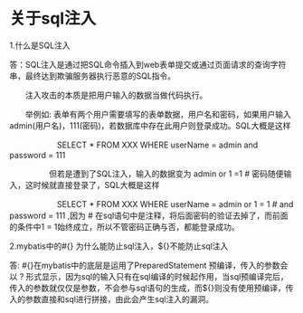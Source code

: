 # 关于sql注入

1.什么是SQL注入

答：SQL注入是通过把SQL命令插入到web表单提交或通过页面请求的查询字符串，最终达到欺骗服务器执行恶意的SQL指令。

　　注入攻击的本质是把用户输入的数据当做代码执行。

　　举例如: 表单有两个用户需要填写的表单数据，用户名和密码，如果用户输入admin(用户名)，111(密码)，若数据库中存在此用户则登录成功。SQL大概是这样

　　　　　　SELECT * FROM XXX WHERE userName = admin and password = 111

　　　　　但若是遭到了SQL注入，输入的数据变为 admin or 1 =1 # 密码随便输入，这时候就直接登录了，SQL大概是这样

　　　　　　SELECT * FROM XXX WHERE userName = admin or 1 = 1 # and password = 111 ,因为 # 在sql语句中是注释，将后面密码的验证去掉了，而前面的条件中1 = 1始终成立，所以不管密码正确与否，都能登录成功。

2.mybatis中的#{} 为什么能防止sql注入，${}不能防止sql注入

答: #{}在mybatis中的底层是运用了PreparedStatement 预编译，传入的参数会以 ? 形式显示，因为sql的输入只有在sql编译的时候起作用，当sql预编译完后，传入的参数就仅仅是参数，不会参与sql语句的生成，而${}则没有使用预编译，传入的参数直接和sql进行拼接，由此会产生sql注入的漏洞。
